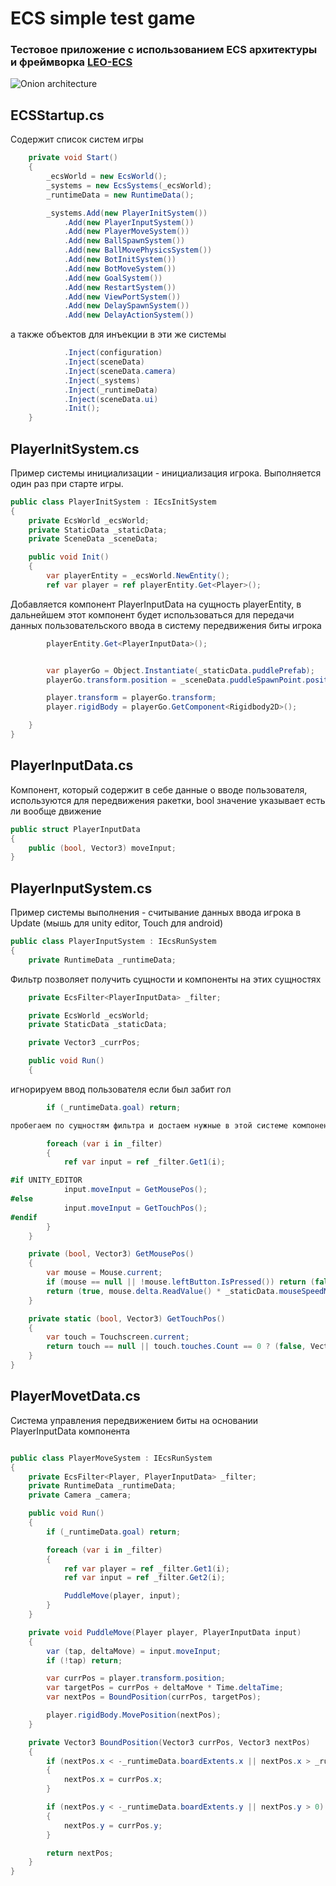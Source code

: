 # ECS simple test game

### Тестовое приложение с использованием ECS архитектуры и фреймворка [LEO-ECS](https://github.com/Leopotam/ecs)

![Onion architecture](/Assets/_Project/Images/readme/ecs_game.png)

## ECSStartup.cs

Содержит список систем игры

```C#
    private void Start()
    {
        _ecsWorld = new EcsWorld();
        _systems = new EcsSystems(_ecsWorld);
        _runtimeData = new RuntimeData();

        _systems.Add(new PlayerInitSystem())
            .Add(new PlayerInputSystem())
            .Add(new PlayerMoveSystem())
            .Add(new BallSpawnSystem())
            .Add(new BallMovePhysicsSystem())
            .Add(new BotInitSystem())
            .Add(new BotMoveSystem())
            .Add(new GoalSystem())
            .Add(new RestartSystem())
            .Add(new ViewPortSystem())
            .Add(new DelaySpawnSystem())
            .Add(new DelayActionSystem())
```
а также объектов для инъекции в эти же системы
```C#
            .Inject(configuration)
            .Inject(sceneData)
            .Inject(sceneData.camera)
            .Inject(_systems)
            .Inject(_runtimeData)
            .Inject(sceneData.ui)
            .Init();
    }
```




## PlayerInitSystem.cs

Пример системы инициализации - инициализация игрока. Выполняется один раз при старте игры.

```C#
public class PlayerInitSystem : IEcsInitSystem
{
    private EcsWorld _ecsWorld;
    private StaticData _staticData;
    private SceneData _sceneData;

    public void Init()
    {
        var playerEntity = _ecsWorld.NewEntity();
        ref var player = ref playerEntity.Get<Player>();

```
Добавляется компонент PlayerInputData на сущность playerEntity, в дальнейшем этот компонент будет использоваться для передачи данных пользовательского ввода в систему передвижения биты игрока
```C#
        playerEntity.Get<PlayerInputData>();
```
```C#

        var playerGo = Object.Instantiate(_staticData.puddlePrefab);
        playerGo.transform.position = _sceneData.puddleSpawnPoint.position;

        player.transform = playerGo.transform;
        player.rigidBody = playerGo.GetComponent<Rigidbody2D>();

    }
}
```



## PlayerInputData.cs
Компонент, который содержит в себе данные о вводе пользователя, используются для передвижения ракетки, bool значение указывает есть ли вообще движение
```C#
public struct PlayerInputData
{
    public (bool, Vector3) moveInput;
}
```



## PlayerInputSystem.cs
Пример системы выполнения - считывание данных ввода игрока в Update (мышь для unity editor, Touch для android)
```C#
public class PlayerInputSystem : IEcsRunSystem
{
    private RuntimeData _runtimeData;
```
Фильтр позволяет получить сущности и компоненты на этих сущностях
```C#
    private EcsFilter<PlayerInputData> _filter;
```
```C#
    private EcsWorld _ecsWorld;
    private StaticData _staticData;

    private Vector3 _currPos;

    public void Run()
    {
```
игнорируем ввод пользователя если был забит гол
```C#
        if (_runtimeData.goal) return;

```

```C#
пробегаем по сущностям фильтра и достаем нужные в этой системе компоненты, в данном случае - пользовательский ввод (PlayerInputData) и заполняем его данными (mouse, touch)
```

```C#
        foreach (var i in _filter)
        {
            ref var input = ref _filter.Get1(i);

#if UNITY_EDITOR
            input.moveInput = GetMousePos();
#else
            input.moveInput = GetTouchPos();
#endif
        }
    }

    private (bool, Vector3) GetMousePos()
    {
        var mouse = Mouse.current;
        if (mouse == null || !mouse.leftButton.IsPressed()) return (false, Vector2.zero);
        return (true, mouse.delta.ReadValue() * _staticData.mouseSpeedMagnifier);
    }

    private static (bool, Vector3) GetTouchPos()
    {
        var touch = Touchscreen.current;
        return touch == null || touch.touches.Count == 0 ? (false, Vector2.zero) : (true, touch.delta.ReadValue());
    }
}
```



## PlayerMovetData.cs
Система управления передвижением биты на основании PlayerInputData компонента
```C#

public class PlayerMoveSystem : IEcsRunSystem
{
    private EcsFilter<Player, PlayerInputData> _filter;
    private RuntimeData _runtimeData;
    private Camera _camera;

    public void Run()
    {
        if (_runtimeData.goal) return;

        foreach (var i in _filter)
        {
            ref var player = ref _filter.Get1(i);
            ref var input = ref _filter.Get2(i);

            PuddleMove(player, input);
        }
    }

    private void PuddleMove(Player player, PlayerInputData input)
    {
        var (tap, deltaMove) = input.moveInput;
        if (!tap) return;

        var currPos = player.transform.position;
        var targetPos = currPos + deltaMove * Time.deltaTime;
        var nextPos = BoundPosition(currPos, targetPos);

        player.rigidBody.MovePosition(nextPos);
    }

    private Vector3 BoundPosition(Vector3 currPos, Vector3 nextPos)
    {
        if (nextPos.x < -_runtimeData.boardExtents.x || nextPos.x > _runtimeData.boardExtents.x)
        {
            nextPos.x = currPos.x;
        }

        if (nextPos.y < -_runtimeData.boardExtents.y || nextPos.y > 0)
        {
            nextPos.y = currPos.y;
        }

        return nextPos;
    }
}
```


